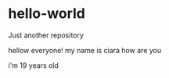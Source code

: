# hello-world
Just another repository

hellow everyone! my name is ciara how are you

i'm 19 years old

